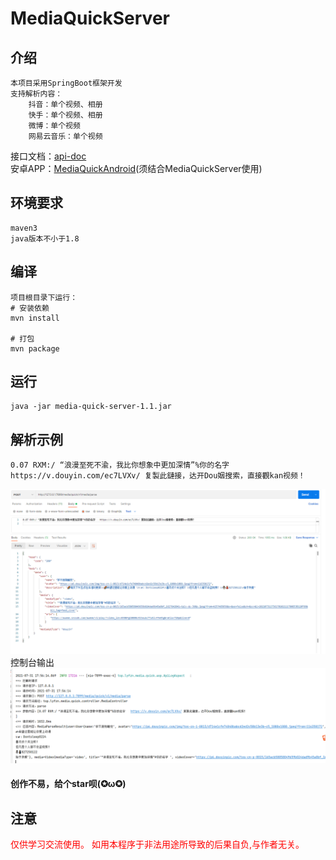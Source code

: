 # MediaQuickServer
## 介绍
```text
本项目采用SpringBoot框架开发
支持解析内容：
    抖音：单个视频、相册
    快手：单个视频、相册
    微博：单个视频
    网易云音乐：单个视频
```
接口文档：[api-doc](./api-doc/AllInOne-V202107311753.md)  
安卓APP：[MediaQuickAndroid](https://github.com/zbfzn/MediaQuickAndroid)(须结合MediaQuickServer使用)

## 环境要求
```text
maven3
java版本不小于1.8
```

## 编译
```text
项目根目录下运行：
# 安装依赖
mvn install

# 打包
mvn package
```

## 运行
```text
java -jar media-quick-server-1.1.jar
```
## 解析示例
```text
0.07 RXM:/ “浪漫至死不渝，我比你想象中更加深情”%你的名字   https://v.douyin.com/ec7LVXv/ 复製此鏈接，达开Dou姻搜索，直接觀kan视频！
```
![示例](./images/example.png)
控制台输出
![控制台输出](./images/console-out.png)

#### 创作不易，给个star呗(✪ω✪)
## 注意
<font style="color: #ff0000">仅供学习交流使用。 如用本程序于非法用途所导致的后果自负,与作者无关。</font>  

